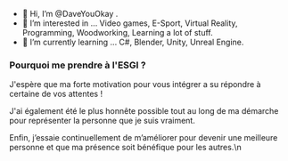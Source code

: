 
- 👋 Hi, I’m @DaveYouOkay .
- 👀 I’m interested in ... Video games, E-Sport, Virtual Reality, Programming, Woodworking, Learning a lot of stuff.
- 🌱 I’m currently learning ... C#, Blender, Unity, Unreal Engine.


### Pourquoi me prendre à l'ESGI ?
J'espère que ma forte motivation pour vous intégrer a su répondre à certaine de vos attentes !

J'ai également été le plus honnête possible tout au long de ma démarche pour représenter la personne que je suis vraiment.

Enfin, j’essaie continuellement de m’améliorer pour devenir une meilleure personne et que ma présence soit bénéfique pour les autres.\n

<!---
DaveYouOkay/DaveYouOkay is a ✨ special ✨ repository because its `README.md` (this file) appears on your GitHub profile.
You can click the Preview link to take a look at your changes.
--->
